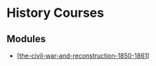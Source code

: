 History Courses
===

Modules
---

- [[the-civil-war-and-reconstruction-1850-1861]]

[//begin]: # "Autogenerated link references for markdown compatibility"
[the-civil-war-and-reconstruction-1850-1861]: the-civil-war-and-reconstruction-1850-1861/the-civil-war-and-reconstruction-1850-1861.md "The Civil War and Reconstruction 1850-1861"
[//end]: # "Autogenerated link references"